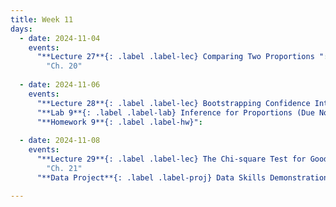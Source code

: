 ```yaml
---
title: Week 11
days:
  - date: 2024-11-04
    events:
      "**Lecture 27**{: .label .label-lec} Comparing Two Proportions ":
        "Ch. 20"
        
  - date: 2024-11-06
    events:
      "**Lecture 28**{: .label .label-lec} Bootstrapping Confidence Intervals ":
      "**Lab 9**{: .label .label-lab} Inference for Proportions (Due Nov 8th)":
      "**Homework 9**{: .label .label-hw}": 
      
  - date: 2024-11-08
    events:
      "**Lecture 29**{: .label .label-lec} The Chi-square Test for Goodness of Fit ":
        "Ch. 21"  
      "**Data Project**{: .label .label-proj} Data Skills Demonstration Part II (Due 10:00 PM PST)":

---
```



